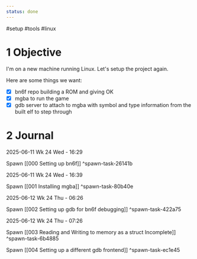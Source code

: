 ```yaml
---
status: done
---
```

#setup #tools #linux

# 1 Objective

I'm on a new machine running Linux. Let's setup the project again.

Here are some things we want:

- [x] bn6f repo building a ROM and giving OK
- [x] mgba to run the game
- [x] gdb server to attach to mgba with symbol and type information from the built elf to step through

# 2 Journal

2025-06-11 Wk 24 Wed - 16:29

Spawn [[000 Setting up bn6f]] ^spawn-task-26141b

2025-06-11 Wk 24 Wed - 16:39

Spawn [[001 Installing mgba]] ^spawn-task-80b40e

2025-06-12 Wk 24 Thu - 06:26

Spawn [[002 Setting up gdb for bn6f debugging]] ^spawn-task-422a75

2025-06-12 Wk 24 Thu - 07:26

Spawn [[003 Reading and Writing to memory as a struct Incomplete]] ^spawn-task-6b4885

Spawn [[004 Setting up a different gdb frontend]] ^spawn-task-ec1e45